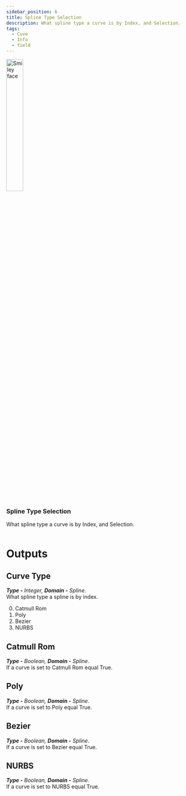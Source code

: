 ```yaml
---
sidebar_position: 6
title: Spline Type Selection
description: What spline type a curve is by Index, and Selection.
tags:
  - Cuve
  - Info
  - field
---
```

<!-- Node Image -->
<div>
<img  width="30%" src="/img/docs/spline_type_selection.png" alt="Smiley face" className="floatme"/>

### Spline Type Selection
What spline type a curve is by Index, and Selection.
   
<!-- Blank Space after imge+description -->
<img  width="100%" height="0%" src="/img/blank.png" alt="blank"/>  
</div>


# Outputs
<div class="md-indent">

## Curve Type
<div class="md-indent">

_**Type -** Integer, **Domain -** Spline_.  
What spline type a spline is by index.

  0. Catmull Rom
  1. Poly
  2. Bezier
  3. NURBS
  
</div>

## Catmull Rom
<div class="md-indent">

_**Type -** Boolean, **Domain -** Spline_.  
If a curve is set to Catmull Rom equal True.
</div>

## Poly
<div class="md-indent">

_**Type -** Boolean, **Domain -** Spline_.  
If a curve is set to Poly equal True.
</div>

## Bezier
<div class="md-indent">

_**Type -** Boolean, **Domain -** Spline_.  
If a curve is set to Bezier equal True.
</div>

## NURBS
<div class="md-indent">

_**Type -** Boolean, **Domain -** Spline_.  
If a curve is set to NURBS equal True.
</div>



</div>